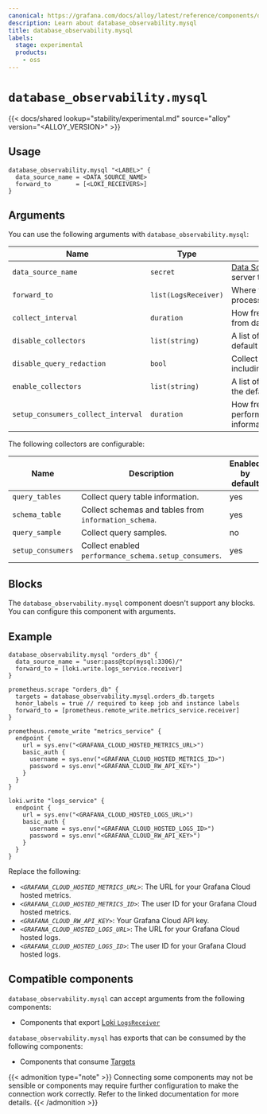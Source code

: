 ```yaml
---
canonical: https://grafana.com/docs/alloy/latest/reference/components/database_observability.mysql/
description: Learn about database_observability.mysql
title: database_observability.mysql
labels:
  stage: experimental
  products:
    - oss
---
```


# `database_observability.mysql`

{{< docs/shared lookup="stability/experimental.md" source="alloy" version="<ALLOY_VERSION>" >}}

## Usage

```alloy
database_observability.mysql "<LABEL>" {
  data_source_name = <DATA_SOURCE_NAME>
  forward_to       = [<LOKI_RECEIVERS>]
}
```

## Arguments

You can use the following arguments with `database_observability.mysql`:

| Name                               | Type                 | Description                                                                             | Default | Required |
|------------------------------------|----------------------|-----------------------------------------------------------------------------------------|---------|----------|
| `data_source_name`                 | `secret`             | [Data Source Name][] for the MySQL server to connect to.                                |         | yes      |
| `forward_to`                       | `list(LogsReceiver)` | Where to forward log entries after processing.                                          |         | yes      |
| `collect_interval`                 | `duration`           | How frequently to collect information from database.                                    | `"1m"`  | no       |
| `disable_collectors`               | `list(string)`       | A list of collectors to disable from the default set.                                   |         | no       |
| `disable_query_redaction`          | `bool`               | Collect unredacted sql query text including parameters.                                 | `false` | no       |
| `enable_collectors`                | `list(string)`       | A list of collectors to enable on top of the default set.                               |         | no       |
| `setup_consumers_collect_interval` | `duration`           | How frequently to collect performance_schema.setup_consumers information from database. | `"1h"`  | no       |

The following collectors are configurable:

| Name              | Description                                           | Enabled by default |
|-------------------|-------------------------------------------------------|--------------------|
| `query_tables`    | Collect query table information.                      | yes                |
| `schema_table`    | Collect schemas and tables from `information_schema`. | yes                |
| `query_sample`    | Collect query samples.                                | no                 |
| `setup_consumers` | Collect enabled `performance_schema.setup_consumers`. | yes                |

## Blocks

The `database_observability.mysql` component doesn't support any blocks. You can configure this component with arguments.

## Example

```alloy
database_observability.mysql "orders_db" {
  data_source_name = "user:pass@tcp(mysql:3306)/"
  forward_to = [loki.write.logs_service.receiver]
}

prometheus.scrape "orders_db" {
  targets = database_observability.mysql.orders_db.targets
  honor_labels = true // required to keep job and instance labels
  forward_to = [prometheus.remote_write.metrics_service.receiver]
}

prometheus.remote_write "metrics_service" {
  endpoint {
    url = sys.env("<GRAFANA_CLOUD_HOSTED_METRICS_URL>")
    basic_auth {
      username = sys.env("<GRAFANA_CLOUD_HOSTED_METRICS_ID>")
      password = sys.env("<GRAFANA_CLOUD_RW_API_KEY>")
    }
  }
}

loki.write "logs_service" {
  endpoint {
    url = sys.env("<GRAFANA_CLOUD_HOSTED_LOGS_URL>")
    basic_auth {
      username = sys.env("<GRAFANA_CLOUD_HOSTED_LOGS_ID>")
      password = sys.env("<GRAFANA_CLOUD_RW_API_KEY>")
    }
  }
}
```

Replace the following:

* _`<GRAFANA_CLOUD_HOSTED_METRICS_URL>`_: The URL for your Grafana Cloud hosted metrics.
* _`<GRAFANA_CLOUD_HOSTED_METRICS_ID>`_: The user ID for your Grafana Cloud hosted metrics.
* _`<GRAFANA_CLOUD_RW_API_KEY>`_: Your Grafana Cloud API key.
* _`<GRAFANA_CLOUD_HOSTED_LOGS_URL>`_: The URL for your Grafana Cloud hosted logs.
* _`<GRAFANA_CLOUD_HOSTED_LOGS_ID>`_: The user ID for your Grafana Cloud hosted logs.

[Data Source Name]: https://github.com/go-sql-driver/mysql#dsn-data-source-name

<!-- START GENERATED COMPATIBLE COMPONENTS -->

## Compatible components

`database_observability.mysql` can accept arguments from the following components:

- Components that export [Loki `LogsReceiver`](../../../compatibility/#loki-logsreceiver-exporters)

`database_observability.mysql` has exports that can be consumed by the following components:

- Components that consume [Targets](../../../compatibility/#targets-consumers)

{{< admonition type="note" >}}
Connecting some components may not be sensible or components may require further configuration to make the connection work correctly.
Refer to the linked documentation for more details.
{{< /admonition >}}

<!-- END GENERATED COMPATIBLE COMPONENTS -->
